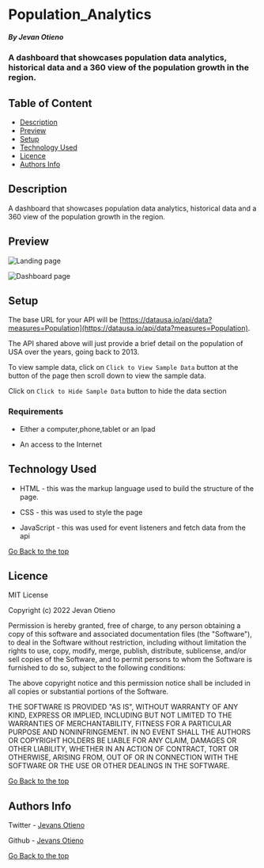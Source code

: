 # Population_Analytics

##### By Jevan Otieno 
### A dashboard that showcases population data analytics, historical data and a 360 view of the population growth in the region.

## Table of Content

+ [Description](#description)
+ [Preview](#preview)
+ [Setup](#access)
+ [Technology Used](#technology-used)
+ [Licence](#licence)
+ [Authors Info](#author-Info)

## Description
<p>A dashboard that showcases population data analytics, historical data and a 360 view of the population growth in the region.</p>

## Preview
![Landing page](https://github.com/G-vans/Property-Analytics-Phase-1/blob/main/assets/images/Screenshot-4.png)


![Dashboard page](https://github.com/G-vans/Property-Analytics-Phase-1/blob/main/assets/images/Screenshot-5.png)

## Setup

The base URL for your API will be
[https://datausa.io/api/data?measures=Population](https://datausa.io/api/data?measures=Population).

The API shared above will just provide a brief detail on the population of USA over the years, going back to 2013.

To view sample data, click on `Click to View Sample Data` button at the button of the page then scroll down to view the sample data.

Click on `Click to Hide Sample Data` button to hide the data section

### Requirements

* Either a computer,phone,tablet or an Ipad

* An access to the Internet

## Technology Used
* HTML - this was the markup language used to build the structure of the page.

* CSS - this was used to style the page 

* JavaScript - this was used for event listeners and fetch data from the api

[Go Back to the top](#Property_Analytics)

## Licence

MIT License

Copyright (c) 2022 Jevan Otieno

Permission is hereby granted, free of charge, to any person obtaining a copy
of this software and associated documentation files (the "Software"), to deal
in the Software without restriction, including without limitation the rights
to use, copy, modify, merge, publish, distribute, sublicense, and/or sell
copies of the Software, and to permit persons to whom the Software is
furnished to do so, subject to the following conditions:

The above copyright notice and this permission notice shall be included in all
copies or substantial portions of the Software.

THE SOFTWARE IS PROVIDED "AS IS", WITHOUT WARRANTY OF ANY KIND, EXPRESS OR
IMPLIED, INCLUDING BUT NOT LIMITED TO THE WARRANTIES OF MERCHANTABILITY,
FITNESS FOR A PARTICULAR PURPOSE AND NONINFRINGEMENT. IN NO EVENT SHALL THE
AUTHORS OR COPYRIGHT HOLDERS BE LIABLE FOR ANY CLAIM, DAMAGES OR OTHER
LIABILITY, WHETHER IN AN ACTION OF CONTRACT, TORT OR OTHERWISE, ARISING FROM,
OUT OF OR IN CONNECTION WITH THE SOFTWARE OR THE USE OR OTHER DEALINGS IN THE
SOFTWARE.

[Go Back to the top](#Property_Analytics)

## Authors Info
Twitter - [Jevans Otieno](https://twitter.com/Oya_ni_gee)

Github - [Jevans Otieno](https://github.com/G-vans)

[Go Back to the top](#Property_Analytics)

